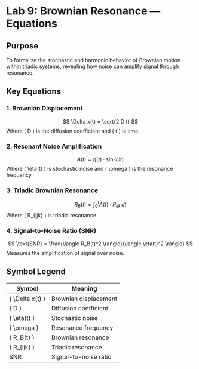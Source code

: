 # Lab 9: Brownian Resonance — Equations

## Purpose
To formalize the stochastic and harmonic behavior of Brownian motion within triadic systems, revealing how noise can amplify signal through resonance.

## Key Equations

### 1. Brownian Displacement
$$
\Delta x(t) = \sqrt{2 D t}
$$
Where \( D \) is the diffusion coefficient and \( t \) is time.

### 2. Resonant Noise Amplification
$$
A(t) = \eta(t) \cdot \sin(\omega t)
$$
Where \( \eta(t) \) is stochastic noise and \( \omega \) is the resonance frequency.

### 3. Triadic Brownian Resonance
$$
R_B(t) = \int_{0}^{t} A(t) \cdot R_{ijk} \, dt
$$
Where \( R_{ijk} \) is triadic resonance.

### 4. Signal-to-Noise Ratio (SNR)
$$
\text{SNR} = \frac{\langle R_B(t)^2 \rangle}{\langle \eta(t)^2 \rangle}
$$
Measures the amplification of signal over noise.

## Symbol Legend

| Symbol       | Meaning                                |
|--------------|----------------------------------------|
| \( \Delta x(t) \) | Brownian displacement             |
| \( D \)       | Diffusion coefficient                 |
| \( \eta(t) \) | Stochastic noise                      |
| \( \omega \)  | Resonance frequency                   |
| \( R_B(t) \)  | Brownian resonance                    |
| \( R_{ijk} \) | Triadic resonance                     |
| SNR          | Signal-to-noise ratio                  |
